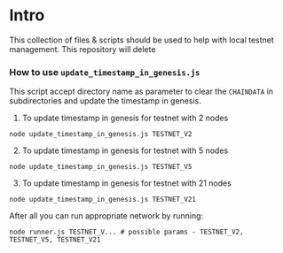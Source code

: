 # Intro

This collection of files & scripts should be used to help with local testnet management. This repository will delete

### How to use `update_timestamp_in_genesis.js`

This script accept directory name as parameter to clear the `CHAINDATA` in subdirectories and update the timestamp in genesis. 

1. To update timestamp in genesis for testnet with 2 nodes

```shell
node update_timestamp_in_genesis.js TESTNET_V2
```


2. To update timestamp in genesis for testnet with 5 nodes

```shell
node update_timestamp_in_genesis.js TESTNET_V5
```

3. To update timestamp in genesis for testnet with 21 nodes

```shell
node update_timestamp_in_genesis.js TESTNET_V21
```

After all you can run appropriate network by running:

```shell
node runner.js TESTNET_V... # possible params - TESTNET_V2, TESTNET_V5, TESTNET_V21
```